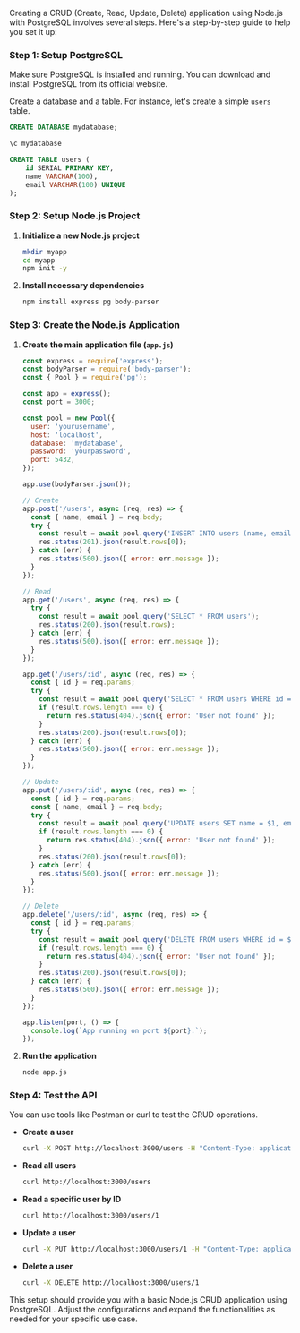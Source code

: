 Creating a CRUD (Create, Read, Update, Delete) application using Node.js with PostgreSQL involves several steps. Here's a step-by-step guide to help you set it up:

### Step 1: Setup PostgreSQL

Make sure PostgreSQL is installed and running. You can download and install PostgreSQL from its official website.

Create a database and a table. For instance, let's create a simple `users` table.

```sql
CREATE DATABASE mydatabase;

\c mydatabase

CREATE TABLE users (
    id SERIAL PRIMARY KEY,
    name VARCHAR(100),
    email VARCHAR(100) UNIQUE
);
```

### Step 2: Setup Node.js Project

1. **Initialize a new Node.js project**

   ```bash
   mkdir myapp
   cd myapp
   npm init -y
   ```

2. **Install necessary dependencies**

   ```bash
   npm install express pg body-parser
   ```

### Step 3: Create the Node.js Application

1. **Create the main application file (`app.js`)**

   ```javascript
   const express = require('express');
   const bodyParser = require('body-parser');
   const { Pool } = require('pg');

   const app = express();
   const port = 3000;

   const pool = new Pool({
     user: 'yourusername',
     host: 'localhost',
     database: 'mydatabase',
     password: 'yourpassword',
     port: 5432,
   });

   app.use(bodyParser.json());

   // Create
   app.post('/users', async (req, res) => {
     const { name, email } = req.body;
     try {
       const result = await pool.query('INSERT INTO users (name, email) VALUES ($1, $2) RETURNING *', [name, email]);
       res.status(201).json(result.rows[0]);
     } catch (err) {
       res.status(500).json({ error: err.message });
     }
   });

   // Read
   app.get('/users', async (req, res) => {
     try {
       const result = await pool.query('SELECT * FROM users');
       res.status(200).json(result.rows);
     } catch (err) {
       res.status(500).json({ error: err.message });
     }
   });

   app.get('/users/:id', async (req, res) => {
     const { id } = req.params;
     try {
       const result = await pool.query('SELECT * FROM users WHERE id = $1', [id]);
       if (result.rows.length === 0) {
         return res.status(404).json({ error: 'User not found' });
       }
       res.status(200).json(result.rows[0]);
     } catch (err) {
       res.status(500).json({ error: err.message });
     }
   });

   // Update
   app.put('/users/:id', async (req, res) => {
     const { id } = req.params;
     const { name, email } = req.body;
     try {
       const result = await pool.query('UPDATE users SET name = $1, email = $2 WHERE id = $3 RETURNING *', [name, email, id]);
       if (result.rows.length === 0) {
         return res.status(404).json({ error: 'User not found' });
       }
       res.status(200).json(result.rows[0]);
     } catch (err) {
       res.status(500).json({ error: err.message });
     }
   });

   // Delete
   app.delete('/users/:id', async (req, res) => {
     const { id } = req.params;
     try {
       const result = await pool.query('DELETE FROM users WHERE id = $1 RETURNING *', [id]);
       if (result.rows.length === 0) {
         return res.status(404).json({ error: 'User not found' });
       }
       res.status(200).json(result.rows[0]);
     } catch (err) {
       res.status(500).json({ error: err.message });
     }
   });

   app.listen(port, () => {
     console.log(`App running on port ${port}.`);
   });
   ```

2. **Run the application**

   ```bash
   node app.js
   ```

### Step 4: Test the API

You can use tools like Postman or curl to test the CRUD operations.

- **Create a user**
  ```bash
  curl -X POST http://localhost:3000/users -H "Content-Type: application/json" -d '{"name":"John Doe","email":"john@example.com"}'
  ```

- **Read all users**
  ```bash
  curl http://localhost:3000/users
  ```

- **Read a specific user by ID**
  ```bash
  curl http://localhost:3000/users/1
  ```

- **Update a user**
  ```bash
  curl -X PUT http://localhost:3000/users/1 -H "Content-Type: application/json" -d '{"name":"Jane Doe","email":"jane@example.com"}'
  ```

- **Delete a user**
  ```bash
  curl -X DELETE http://localhost:3000/users/1
  ```

This setup should provide you with a basic Node.js CRUD application using PostgreSQL. Adjust the configurations and expand the functionalities as needed for your specific use case.